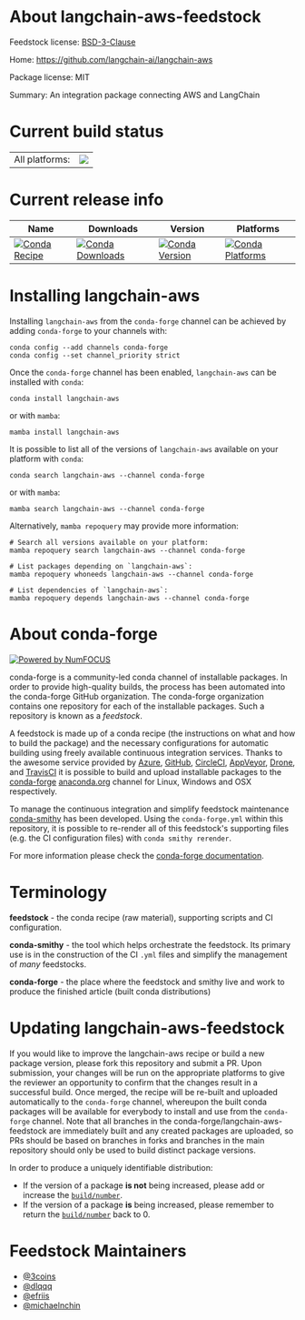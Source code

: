 About langchain-aws-feedstock
=============================

Feedstock license: [BSD-3-Clause](https://github.com/conda-forge/langchain-aws-feedstock/blob/main/LICENSE.txt)

Home: https://github.com/langchain-ai/langchain-aws

Package license: MIT

Summary: An integration package connecting AWS and LangChain

Current build status
====================


<table><tr><td>All platforms:</td>
    <td>
      <a href="https://dev.azure.com/conda-forge/feedstock-builds/_build/latest?definitionId=22175&branchName=main">
        <img src="https://dev.azure.com/conda-forge/feedstock-builds/_apis/build/status/langchain-aws-feedstock?branchName=main">
      </a>
    </td>
  </tr>
</table>

Current release info
====================

| Name | Downloads | Version | Platforms |
| --- | --- | --- | --- |
| [![Conda Recipe](https://img.shields.io/badge/recipe-langchain--aws-green.svg)](https://anaconda.org/conda-forge/langchain-aws) | [![Conda Downloads](https://img.shields.io/conda/dn/conda-forge/langchain-aws.svg)](https://anaconda.org/conda-forge/langchain-aws) | [![Conda Version](https://img.shields.io/conda/vn/conda-forge/langchain-aws.svg)](https://anaconda.org/conda-forge/langchain-aws) | [![Conda Platforms](https://img.shields.io/conda/pn/conda-forge/langchain-aws.svg)](https://anaconda.org/conda-forge/langchain-aws) |

Installing langchain-aws
========================

Installing `langchain-aws` from the `conda-forge` channel can be achieved by adding `conda-forge` to your channels with:

```
conda config --add channels conda-forge
conda config --set channel_priority strict
```

Once the `conda-forge` channel has been enabled, `langchain-aws` can be installed with `conda`:

```
conda install langchain-aws
```

or with `mamba`:

```
mamba install langchain-aws
```

It is possible to list all of the versions of `langchain-aws` available on your platform with `conda`:

```
conda search langchain-aws --channel conda-forge
```

or with `mamba`:

```
mamba search langchain-aws --channel conda-forge
```

Alternatively, `mamba repoquery` may provide more information:

```
# Search all versions available on your platform:
mamba repoquery search langchain-aws --channel conda-forge

# List packages depending on `langchain-aws`:
mamba repoquery whoneeds langchain-aws --channel conda-forge

# List dependencies of `langchain-aws`:
mamba repoquery depends langchain-aws --channel conda-forge
```


About conda-forge
=================

[![Powered by
NumFOCUS](https://img.shields.io/badge/powered%20by-NumFOCUS-orange.svg?style=flat&colorA=E1523D&colorB=007D8A)](https://numfocus.org)

conda-forge is a community-led conda channel of installable packages.
In order to provide high-quality builds, the process has been automated into the
conda-forge GitHub organization. The conda-forge organization contains one repository
for each of the installable packages. Such a repository is known as a *feedstock*.

A feedstock is made up of a conda recipe (the instructions on what and how to build
the package) and the necessary configurations for automatic building using freely
available continuous integration services. Thanks to the awesome service provided by
[Azure](https://azure.microsoft.com/en-us/services/devops/), [GitHub](https://github.com/),
[CircleCI](https://circleci.com/), [AppVeyor](https://www.appveyor.com/),
[Drone](https://cloud.drone.io/welcome), and [TravisCI](https://travis-ci.com/)
it is possible to build and upload installable packages to the
[conda-forge](https://anaconda.org/conda-forge) [anaconda.org](https://anaconda.org/)
channel for Linux, Windows and OSX respectively.

To manage the continuous integration and simplify feedstock maintenance
[conda-smithy](https://github.com/conda-forge/conda-smithy) has been developed.
Using the ``conda-forge.yml`` within this repository, it is possible to re-render all of
this feedstock's supporting files (e.g. the CI configuration files) with ``conda smithy rerender``.

For more information please check the [conda-forge documentation](https://conda-forge.org/docs/).

Terminology
===========

**feedstock** - the conda recipe (raw material), supporting scripts and CI configuration.

**conda-smithy** - the tool which helps orchestrate the feedstock.
                   Its primary use is in the construction of the CI ``.yml`` files
                   and simplify the management of *many* feedstocks.

**conda-forge** - the place where the feedstock and smithy live and work to
                  produce the finished article (built conda distributions)


Updating langchain-aws-feedstock
================================

If you would like to improve the langchain-aws recipe or build a new
package version, please fork this repository and submit a PR. Upon submission,
your changes will be run on the appropriate platforms to give the reviewer an
opportunity to confirm that the changes result in a successful build. Once
merged, the recipe will be re-built and uploaded automatically to the
`conda-forge` channel, whereupon the built conda packages will be available for
everybody to install and use from the `conda-forge` channel.
Note that all branches in the conda-forge/langchain-aws-feedstock are
immediately built and any created packages are uploaded, so PRs should be based
on branches in forks and branches in the main repository should only be used to
build distinct package versions.

In order to produce a uniquely identifiable distribution:
 * If the version of a package **is not** being increased, please add or increase
   the [``build/number``](https://docs.conda.io/projects/conda-build/en/latest/resources/define-metadata.html#build-number-and-string).
 * If the version of a package **is** being increased, please remember to return
   the [``build/number``](https://docs.conda.io/projects/conda-build/en/latest/resources/define-metadata.html#build-number-and-string)
   back to 0.

Feedstock Maintainers
=====================

* [@3coins](https://github.com/3coins/)
* [@dlqqq](https://github.com/dlqqq/)
* [@efriis](https://github.com/efriis/)
* [@michaelnchin](https://github.com/michaelnchin/)

